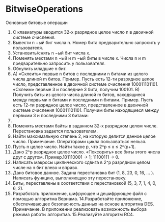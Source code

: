 # BitwiseOperations
Основные битовые операции
1. С клавиатуры вводится 32-х разрядное целое число n в двоичной системе
счисления.
2. Вывести n −ый бит числа n. Номер бита предварительно запросить у
пользователя.
3. Установить/снять n −ый бит числа x.
4. Поменять местами n −ый и m −ый биты в числе x. Числа n и m
предварительно запросить у пользователя.
5. Обнулить младшие n бит.
6. A) «Склеить» первые n битов с последними n битами из целого числа длиной
m битов. Пример. Пусть есть 12-ти разрядное целое число, представленное
в двоичной системе счисления 100011101101. «Склеим» первые 3 и
последние 3 бита, получим 100101.
B) Получить биты из целого числа длиной m битов, находящиеся между
первыми n битами и последними n битами. Пример. Пусть есть 12-ти разрядное
целое число, представленное в двоичной системе счисления 100011101101.
Получим биты находящиеся между первыми 3 и последними 3 битами:
011101.
7. Поменять местами байты в заданном 32-х разрядном целом числе.
Перестановка задается пользователем.
8. Найти максимальную степень 2, на которую делится данное целое число.
Примечание. Операторами цикла пользоваться нельзя.
9. Пусть n целое число. Найти такое p, что 2^p ≤ x ≤ 2^(p+1).
10. Дано 2^p разрядное целое число. «Поксорить» все биты этого числа друг с
другом. Пример.101110001 → 1; 11100111 → 0.
11. Написать макросы циклического сдвига в 2^p разрядном целом числе на n бит
влево и вправо.
12. Дано  битовое данное. Задана перестановка бит (1, 8, 23, 0, 16, … ). Написать
функцию, выполняющую эту перестановку.
11110001. Биты, переставлены в соответствии с перестановкой
(5, 3, 7, 1, 4, 0, 6, 2).
13. Разработать приложение, шифрующее и дешифрующее файл с помощью
алгоритма Вернама.
14.Разработайте приложение, обеспечивающее безопасность данных на основе
алгоритма DES. Примечание. В приложении реализовать возможность выбора
режима работы алгоритма.
15.Реализуйте алгоритм RC4.
